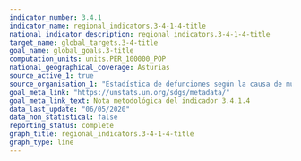 ```yaml
---
indicator_number: 3.4.1
indicator_name: regional_indicators.3-4-1-4-title
national_indicator_description: regional_indicators.3-4-1-4-title
target_name: global_targets.3-4-title
goal_name: global_goals.3-title
computation_units: units.PER_100000_POP
national_geographical_coverage: Asturias
source_active_1: true
source_organisation_1: "Estadística de defunciones según la causa de muerte, INE"
goal_meta_link: "https://unstats.un.org/sdgs/metadata/"
goal_meta_link_text: Nota metodológica del indicador 3.4.1.4
data_last_update: "06/05/2020"
data_non_statistical: false
reporting_status: complete
graph_title: regional_indicators.3-4-1-4-title
graph_type: line
---
```

